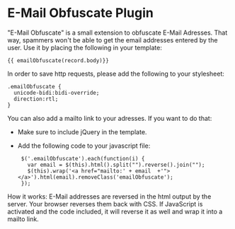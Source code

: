 E-Mail Obfuscate Plugin
=============

"E-Mail Obfuscate" is a small extension to obfuscate E-Mail Adresses. That way, spammers won't be able to get the email addresses entered by the user.
Use it by placing the following in your template:

	{{ emailObfuscate(record.body)}}

In order to save http requests, please add the following to your stylesheet:

	.emailObfuscate {
  	  unicode-bidi:bidi-override;
  	  direction:rtl;
	}

You can also add a mailto link to your adresses.
If you want to do that:
 - Make sure to include jQuery in the template.
 - Add the following code to your javascript file:

		$('.emailObfuscate').each(function(i) {
		  var email = $(this).html().split("").reverse().join("");
	      $(this).wrap('<a href="mailto:' + email  +'"></a>').html(email).removeClass('emailObfuscate');
		});

How it works:
E-Mail addresses are reversed in the html output by the server.
Your browser reverses them back with CSS.
If JavaScript is activated and the code included, it will reverse it as well and 
wrap it into a mailto link. 
